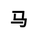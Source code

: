 ---
title: 马
layout: dream_interpretation/kind_single
description: 解梦 - 动物 - 马.
js: []
css: ["css/luck/dream_interpretation/dream_interpretation.css"]
---